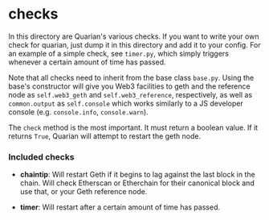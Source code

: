 # checks

In this directory are Quarian's various checks. If you want to write your own
check for quarian, just dump it in this directory and add it to your config.
For an example of a simple check, see `timer.py`, which simply triggers whenever
a certain amount of time has passed.

Note that all checks need to inherit from the base class `base.py`. Using
the base's constructor will give you Web3 facilities to geth and the
reference node as `self.web3_geth` and `self.web3_reference`, respectively,
as well as `common.output` as `self.console` which works similarly to a JS
developer console (e.g. `console.info`, `console.warn`).

The `check` method is the most important. It must return a boolean value.
If it returns `True`, Quarian will attempt to restart the geth node.

### Included checks

* **chaintip**: Will restart Geth if it begins to lag against the last 
block in the chain. Will check Etherscan or Etherchain for their canonical block
and use that, or your Geth reference node.

* **timer**: Will restart after a certain amount of time has passed.